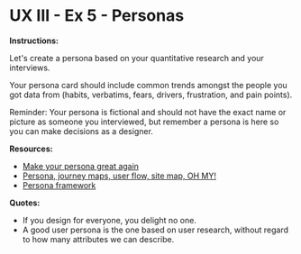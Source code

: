 # UX III - Ex 5 - Personas

**Instructions:** 

Let's create a persona based on your quantitative research and your interviews. 

Your persona card should include common trends amongst the people you got data from (habits, verbatims, fears, drivers, frustration, and pain points).

Reminder: Your persona is fictional and should not have the exact name or picture as someone you interviewed, but remember a persona is here so you can make decisions as a designer. 

**Resources:** 

- [Make your persona great again](https://uxdesign.cc/personas-e60c1c06ead1)
- [Persona, journey maps, user flow, site map, OH MY!](https://uxdesign.cc/personas-journey-maps-site-maps-and-user-flows-oh-my-e71d044b4bcb)
- [Persona framework](https://miro.medium.com/max/1400/0*RbHfR6BHhhFIENNf)

**Quotes:** 

- If you design for everyone, you delight no one.
- A good user persona is the one based on user research, without regard to how many attributes we can describe.